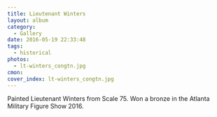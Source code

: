 ```yaml
---
title: Lieutenant Winters
layout: album
category:
  - Gallery
date: 2016-05-19 22:33:48
tags:
  - historical
photos:
  - lt-winters_congtn.jpg
cmon:
cover_index: lt-winters_congtn.jpg
---
```


Painted Lieutenant Winters from Scale 75. Won a bronze in the Atlanta Military Figure Show 2016.
